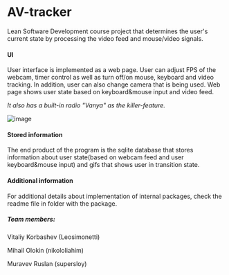 # AV-tracker
Lean Software Development course project that determines the user's current state by processing the video feed and mouse/video signals. 

#### UI

User interface is implemented as a web page. User can adjust FPS of the webcam, timer control as well as turn off/on mouse, keyboard and video tracking. In addition, user can also change camera that is being used. Web page shows user state based on keyboard&mouse input and video feed.

*It also has a built-in radio "Vanya" as the killer-feature.*

![image](https://user-images.githubusercontent.com/42554566/110354069-596aeb00-806a-11eb-8db4-6987656be0ea.png)


#### Stored information

The end product of the program is the sqlite database that stores information about user state(based on webcam feed and user keyboard&mouse input) and gifs that shows user in transition state.

#### Additional information

For additional details about implementation of internal packages, check the readme file in folder with the package.

##### Team members:

Vitaliy Korbashev (Leosimonetti)

Mihail Olokin (nikololiahim)

Muravev Ruslan (supersloy)











